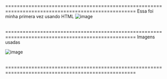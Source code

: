 ===================================================================================================
Essa foi minha primera vez usando HTML
![image](https://github.com/user-attachments/assets/f11ae235-4cf4-4c10-a1ad-5b4bbe4c274a)


<br>
===================================================================================================
Imagens usadas

![image](https://github.com/user-attachments/assets/47c0d5c3-7550-4159-ab3b-860aa8d0b58d)

<br>
===================================================================================================
